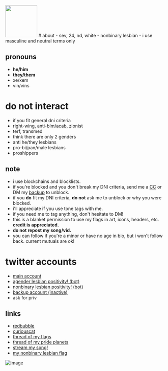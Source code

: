 <img src="https://pbs.twimg.com/profile_images/1431246860363177985/9uoc34_b_400x400.jpg" data-canonical="https://pbs.twimg.com/profile_images/1431246860363177985/9uoc34_b_400x400.jpg" width=100 border-radius=50% />
# about
- sev, 24, nd, white
- nonbinary lesbian
- i use masculine and neutral terms only

## pronouns

- **he/him**
- **they/them**
- xe/xem
- vin/vins

# do not interact

- if you fit general dni criteria 
- right-wing, anti-blm/acab, zionist
- terf, transmed
- think there are only 2 genders
- anti he/they lesbians 
- pro-bi/pan/male lesbians
- proshippers


## note

- i use blockchains and blocklists. 
- if you're blocked and you don't break my DNI criteria, send me a [CC](https://curiouscat.me/theybian) or DM my [backup](https://twitter.com/theybian1) to unblock. 
- if you **do** fit my DNI criteria, **do not** ask me to unblock or why you were blocked.
- i'll appreciate if you use tone tags with me.
- if you need me to tag anything, don't hesitate to DM!
- this is a blanket permission to use my flags in art, icons, headers, etc. **credit is appreciated.**
- **do not repost my song/vid.**
- you can follow if you're a minor or have no age in bio, but i won't follow back. current mutuals are ok!


# twitter accounts

- [main account](https://twitter.com/theybian)
- [agender lesbian positivity! (bot)](https://twitter.com/agenderlesbians)
- [nonbinary lesbian positivity! (bot)](https://twitter.com/enbylesbians)
- [backup account (inactive)](https://twitter.com/theybian1)
- ask for priv


## links
- [redbubble](https://theybian.redbubble.com)
- [curiouscat](https://curiouscat.com/theybian)
- [thread of my flags](https://twitter.com/theybian/status/1308435954168979465?s=19)
- [thread of my pride planets](https://twitter.com/theybian/status/1393646080659705861)
- [stream my song!](https://twitter.com/theybian/status/1300540997185810433)
- [my nonbinary lesbian flag](https://twitter.com/theybian/status/1403722750280220681)

![image](https://pbs.twimg.com/profile_banners/1275422406941839361/1630070429/1080x360)

